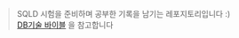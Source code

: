 > SQLD 시험을 준비하며 공부한 기록을 남기는 레포지토리입니다 :) <br/>[DB기술 바이블](https://dataonair.or.kr/db-tech-reference/d-guide/sql/) 을 참고합니다
